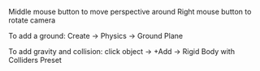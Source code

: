 Middle mouse button to move perspective around
Right mouse button to rotate camera

To add a ground:
Create -> Physics -> Ground Plane

To add gravity and collision:
click object -> +Add -> Rigid Body with Colliders Preset
